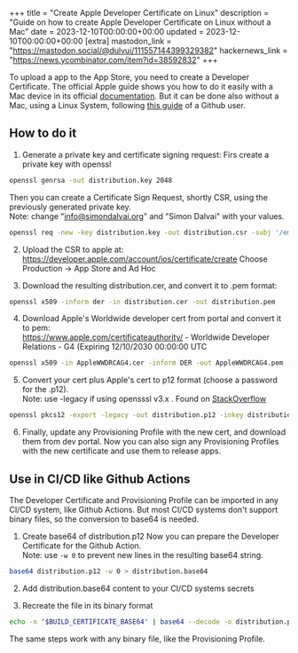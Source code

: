 +++
title = "Create Apple Developer Certificate on Linux"
description = "Guide on how to create Apple Developer Certificate on Linux without a Mac"
date = 2023-12-10T00:00:00+00:00
updated = 2023-12-10T00:00:00+00:00
[extra]
mastodon_link = "https://mastodon.social/@dulvui/111557144399329382"
hackernews_link = "https://news.ycombinator.com/item?id=38592832"
+++

To upload a app to the App Store, you need to create a Developer Certificate.
The official Apple guide shows you how to do it easily with a Mac device in its official [documentation](https://developer.apple.com/help/account/create-certificates/create-a-certificate-signing-request).
But it can be done also without a Mac, using a Linux System, following [this guide](https://gist.github.com/jcward/d08b33fc3e6c5f90c18437956e5ccc35) of a Github user.

## How to do it

1. Generate a private key and certificate signing request:
Firs create a private key with openssl
```sh
openssl genrsa -out distribution.key 2048
```
Then you can create a Certificate Sign Request, shortly CSR, using the previously generated private key.  
Note: change "info@simondalvai.org" and "Simon Dalvai" with your values.
```sh
openssl req -new -key distribution.key -out distribution.csr -subj '/emailAddress=info@simondalvai.org, CN=Simon Dalvai, C=IT'
```

2. Upload the CSR to apple at: https://developer.apple.com/account/ios/certificate/create
Choose Production -> App Store and Ad Hoc

3. Download the resulting distribution.cer, and convert it to .pem format:
```sh
openssl x509 -inform der -in distribution.cer -out distribution.pem
```

4. Download Apple's Worldwide developer cert from portal and convert it to pem:  
   https://www.apple.com/certificateauthority/ - Worldwide Developer Relations - G4 (Expiring 12/10/2030 00:00:00 UTC
```sh
openssl x509 -in AppleWWDRCAG4.cer -inform DER -out AppleWWDRCAG4.pem -outform PEM
```

5. Convert your cert plus Apple's cert to p12 format (choose a password for the .p12).  
Note: use -legacy if using opensssl v3.x . Found on [StackOverflow](https://stackoverflow.com/questions/70431528/mac-verification-failed-during-pkcs12-import-wrong-password-azure-devops)
```sh
openssl pkcs12 -export -legacy -out distribution.p12 -inkey distribution.key -in distribution.pem -certfile AppleWWDRCAG4.pem 
```

6. Finally, update any Provisioning Profile with the new cert, and download them from dev portal.
   Now you can also sign any Provisioning Profiles with the new certificate and use them to release apps. 

## Use in CI/CD like Github Actions
The Developer Certificate and Provisioning Profile can be imported in any CI/CD system, like Github Actions.
But most CI/CD systems don't support binary files, so the conversion to base64 is needed.

1. Create base64 of distribution.p12
Now you can prepare the Developer Certificate for the Github Action.  
Note: use `-w 0` to prevent new lines in the resulting base64 string.
```sh
base64 distribution.p12 -w 0 > distribution.base64
```

2. Add distribution.base64 content to your CI/CD systems secrets

3. Recreate the file in its binary format 
```sh
echo -n "$BUILD_CERTIFICATE_BASE64" | base64 --decode -o distribution.p12
```

The same steps work with any binary file, like the Provisioning Profile.

